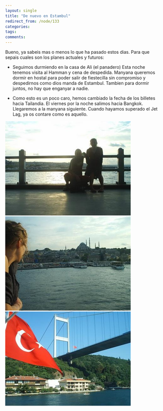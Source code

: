 ```yaml
---
layout: single
title: "De nuevo en Estambul"
redirect_from: /node/133
categories:
tags: 
comments: 
---
```

Bueno, ya sabeis mas o menos lo que ha pasado estos dias. Para que sepais cuales son los planes actuales y futuros:  

- Seguimos durmiendo en la casa de Ali (el panadero) Esta noche tenemos visita al Hamman y cena de despedida. Manyana queremos dormir en hostal para poder salir de fiestecilla sin compromiso y despedirnos como dios manda de Estambul. Tambien para dormir juntos, no hay que enganyar a nadie.  

- Como esto es un poco caro, hemos cambiado la fecha de los billetes hacia Tailandia. El viernes por la noche salimos hacia Bangkok. Llegaremos a la manyana siguiente. Cuando hayamos superado el Jet Lag, ya os contare como es aquello.  

![](/images/posts/2005-07-27-de-nuevo-en-estambul/PIC_0079.jpg)  
![](/images/posts/2005-07-27-de-nuevo-en-estambul/PIC_0085.jpg)  
![](/images/posts/2005-07-27-de-nuevo-en-estambul/PIC_0006.jpg)
